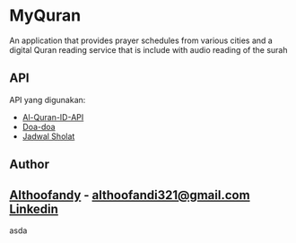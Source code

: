 # MyQuran
 An application that provides prayer schedules from various cities and a digital Quran reading service that is include with audio reading of the surah
 
 API
 --
  API yang digunakan:
 - [Al-Quran-ID-API](https://github.com/bachors/Al-Quran-ID-API)
 - [Doa-doa](https://doa-doa-api-ahmadramadhan.fly.dev/)
 - [Jadwal Sholat](https://documenter.getpostman.com/view/841292/Tz5p7yHS#88549bc5-cd70-4ba1-b565-f3eef882e060)
 
 Author
 --
 [Althoofandy](https://github.com/althoofandy) - althoofandi321@gmail.com\
 [Linkedin](https://www.linkedin.com/in/muhammad-althoofandy-suprayogi-32b016233/)
 --
 asda
 
